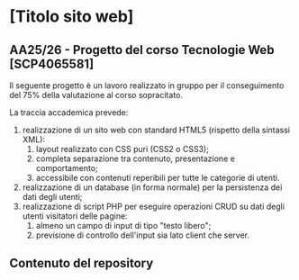 # [Titolo sito web]
## AA25/26 - Progetto del corso **Tecnologie Web** [SCP4065581]
Il seguente progetto è un lavoro realizzato in gruppo per il conseguimento del 75% della valutazione al corso sopracitato.

La traccia accademica prevede:
1. realizzazione di un sito web con standard HTML5 (rispetto della sintassi XML):
   1. layout realizzato con CSS puri (CSS2 o CSS3);
   2. completa separazione tra contenuto, presentazione e comportamento;
   3. accessibile con contenuti reperibili per tutte le categorie di utenti.
2. realizzazione di un database (in forma normale) per la persistenza dei dati degli utenti;
3. realizzazione di script PHP per eseguire operazioni CRUD su dati degli utenti visitatori delle pagine:
   1. almeno un campo di input di tipo "testo libero";
   2. previsione di controllo dell'input sia lato client che server.
## Contenuto del repository
